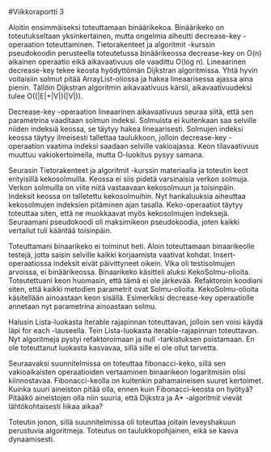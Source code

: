 #Viikkoraportti 3

Aloitin ensimmäiseksi toteuttamaan binäärikekoa. Binäärikeko on toteutukseltaan yksinkertainen, mutta ongelmia aiheutti decrease-key -operaation toteuttaminen. Tietorakenteet ja algoritmit -kurssin pseudokoodin perusteella toteutetussa binäärikeossa decrease-key on O(n) aikainen operaatio eikä aikavaativuus ole vaadittu O(log n). Lineaarinen decrease-key tekee keosta hyödyttömän Dijkstran algoritmissa. Yhtä hyvin voitaisiin solmut pitää ArrayList-oliossa ja hakea lineaarisessa ajassa aina pienin. Tällöin Dijkstran algoritmin aikavaativuus kärsii, aikavaativuudeksi tulee 
O((|E|+|V|)(|V|)).

Decrease-key -operaation lineaarinen aikavaativuus seuraa siitä, että sen parametrina vaaditaan solmun indeksi. Solmuista ei kuitenkaan saa selville niiden indeksiä keossa, se täytyy hakea lineaarisesti. Solmujen indeksi keossa täytyy ilmeisesti tallettaa taulukkoon, jolloin decrease-key -operaation vaatima indeksi saadaan selville vakioajassa. Keon tilavaativuus muuttuu vakiokertoimella, mutta O-luokitus pysyy samana.

Seurasin Tietorakenteet ja algoritmit -kurssin materiaalia ja toteutin keot erityisillä kekosolmuilla. Keossa ei siis pidetä varsinaisia verkon solmuja. Verkon solmuilla on viite niitä vastaavaan kekosolmuun ja toisinpäin. Indeksit keossa on talletettu kekosolmuihin. Nyt hankaluuksia aiheuttaa kekosolmujen indeksien pitäminen ajan tasalla. Keko-operaatiot täytyy toteuttaa siten, että ne muokkaavat myös kekosolmujen indeksejä. Seuraamani pseudokoodi oli maksimikeon pseudokoodia, joten kaikki vertailut tuli kääntää toisinpäin.

Toteuttamani binaarikeko ei toiminut heti. Aloin toteuttamaan binaarikeolle testejä, jotta saisin selville kaikki korjaamista vaativat kohdat. Insert-operaatiossa indeksit eivät päivittyneet oikein. Vika oli testisolmujen arvoissa, ei binäärikeossa. Binaarikeko käsitteli aluksi KekoSolmu-olioita. Toteutettuani keon huomasin, että tämä ei ole järkevää. Refaktoroin koodiani siten, että kaikki metodien parametrit ovat Solmu-olioita. KekoSolmu-olioita käsitellään ainoastaan keon sisällä. Esimerkiksi decrease-key operaatiolle annetaan nyt parametrina ainoastaan solmu.

Halusin Lista-luokasta Iterable rajapinnan toteuttavan, jolloin sen voisi käydä läpi for each -lauseella. Tein Lista-luokasta iterable-rajapinnan toteuttavan. Nyt algoritmeja pystyi refaktoroimaan ja null -tarkistuksen poistamaan. En ole toteuttanut luokasta kasvavaa, sillä sille ei ole ollut tarvetta.

Seuraavaksi suunnitelmissa on toteuttaa fibonacci-keko, sillä sen vakioaikaisten operaatioiden vertaaminen binaarikeon logaritmisiin olisi kiinnostavaa. Fibonacci-keolla on kuitenkin pahamaineisen suuret kertoimet. Kuinka suuri aineiston pitää olla, ennen kuin Fibonacci-keosta on hyötyä? Pitääkö aineistojen olla niin suuria, että Dijkstra ja A* -algoritmit vievät lähtökohtaisesti liikaa aikaa?

Toteutin jonon, sillä suunnitelmissa oli toteuttaa joitain leveyshakuun perustuvia algoritmeja. Toteutus on taulukkopohjainen, eikä se kasva dynaamisesti.


